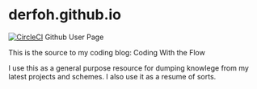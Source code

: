 # derfoh.github.io
[![CircleCI](https://circleci.com/gh/DerfOh/derfoh.github.io.svg?style=svg&circle-token=c6e6273950d63b3c7a4fe322feff2d91ce27185b)](https://circleci.com/gh/DerfOh/derfoh.github.io) Github User Page

This is the source to my coding blog: Coding With the Flow

I use this as a general purpose resource for dumping knowlege from my latest projects and schemes. I also use it as a resume of sorts.


